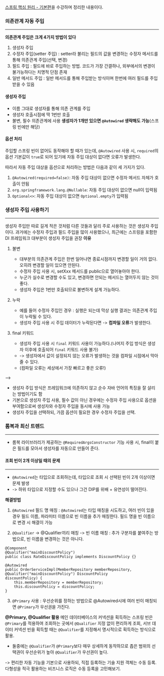 [스프링 핵심 원리 - 기본편](https://www.inflearn.com/course/%EC%8A%A4%ED%94%84%EB%A7%81-%ED%95%B5%EC%8B%AC-%EC%9B%90%EB%A6%AC-%EA%B8%B0%EB%B3%B8%ED%8E%B8)을 수강하며 정리한 내용이다.


### 의존관계 자동 주입
***
**의존관계 주입은 크게 4가지 방법이 있다**
1. 생성자 주입
2. 수정자 주입(setter 주입)
: setter라 불리는 필드의 값을 변경하는 수정자 메서드를 통해 의존관계 주입(선택, 변경)
3. 필드 주입
: 필드에 바로 주입하는 방법. 코드가 가장 간결하나, 외부에서의 변경이 불가능하다는 치명적 단점 존재
4. 일반 메서드 주입
: 일반 메서드를 통해 주입받는 방식이며 한번에 여러 필드를 주입받을 수 있음

#### 생성자 주입
* 이름 그대로 생성자를 통해 의존 관계를 주입
* 생성자 호출시점에 딱 1번만 호출
* 불변, 필수 의존관계에 사용
**생성자가 1개만 있으면 ```@Autowired``` 생략해도 가능**(스프링 빈에만 해당)


#### 옵션 처리
주입할 스프링 빈이 없어도 동작해야 할 때가 있는데, ```@Autowired``` 사용 시, ```required```의 옵션 기본값이 ```true```로 되어 있기에 자동 주입 대상이 없다면 오류가 발생한다.

따라서 자동 주입 대상을 옵션으로 처리하는 방법은 다음과 같이 세 가지가 있다.
1. ```@Autowired(required=false)```: 자동 주입 대상이 없으면 수정자 메서드 자체가 호출이 안됨
2. ```org.springframework.lang.@Nullable```: 자동 주입 대상이 없으면 null이 입력됨
3. ```Optional<>```: 자동 주입 대상이 없으면 ```Optional.empty```가 입력됨


### 생성자 주입 사용하기
***
생성자 주입만 따로 길게 적은 것처럼 다른 것들과 달리 주로 사용하는 것은 생성자 주입이다.
과거에는 수정자 주입과 필드 주입을 많이 사용했으나, 최근에는 스프링을 포함한 DI 프레임워크 대부분이 생성자 주입을 권장
**이유**
1. 불변
    - 대부분의 의존관계 주입은 한번 일어나면 종료시점까지 변경할 일이 거의 없다. 오히려 변경할 일이 있으면 안된다.
    - 수정자 주입 사용 시, setXxx 메서드를 public으로 열어놓아야 한다.
    - 누군가 실수로 변경할 수도 있고, 변경하면 안되는 메서드는 열어두지 않는 것이 좋다.
    - 생성자 주입은 1번만 호출되므로 불변하게 설계 가능하다.

2. 누락
    - 예를 들어 수정자 주입인 경우 : 실행은 되는데 막상 실행 결과는 의존관계 주입이 누락될 수 있다.
    - 생성자 주입 사용 시 주입 데이터가 누락된다면 -> **컴파일 오류**가 발생한다. 

3. final 키워드
    - 생성자 주입 사용 시 ```final``` 키워드 사용이 가능하다.(나머지 주입 방식은 생성자 이후에 호출되어 ```final``` 키워드 사용 불가)
    - -> 생성자에서 값이 설정되지 않는 오류가 발생하는 것을 컴파일 시점에서 막아줄 수 있다.
    - (컴파일 오류는 세상에서 가장 빠르고 좋은 오류!)

-->
* 생성자 주입 방식은 프레임워크에 의존하지 않고 순수 자바 언어의 특징을 잘 살리는 방법이기도 함
* 기본으로 생성자 주입 사용, 필수 값이 아닌 경우에는 수정자 주입 사용으로 옵션을 부여함으로써 생성자와 수정자 주입을 동시에 사용 가능
* 생성자 주입을 선택하되, 가끔 옵션이 필요한 경우 수정자 주입을 선택.


### 롬복과 최신 트렌드
***
* 롬복 라이브러리가 제공하는 ```@RequiredArgsConstructor``` 기능 사용 시, final이 붙은 필드를 모아서 생성자를 자동으로 만들어 준다.


#### 조회 빈이 2개 이상일 때의 문제
***
* ```@Autowired```는 타입으로 조회하는데, 타입으로 조회 시 선택된 빈이 2개 이상이면 문제 발생
* -> 하위 타입으로 지정할 수도 있으나 그건 DIP를 위배 + 유연성이 떨어진다.

**해결방법**
1. ```@Autowired``` 필드 명 매칭
: ```@Autowired```는 타입 매칭을 시도하고, 여러 빈이 있을 경우 필드 이름, 파라미터 이름으로 빈 이름을 추가 매칭한다. 필드 명을 빈 이름으로 변경 시 해결이 가능

2. ```@Qualifier``` -> @Qualifier끼리 매칭 -> 빈 이름 매칭
: 추가 구분자를 붙여주는 방법으로, 빈 이름을 변경하는 것은 아니다.
```
@Component
@Qualifier("mainDiscountPolicy")
public class RateDiscountPolicy implements DiscountPolicy {}
```
```
@Autowired
public OrderServiceImpl(MemberRepository memberRepository, 
@Qualifier("mainDiscountPolicy") DiscountPolicy
discountPolicy) {
    this.memberRepository = memberRepository;
    this.discountPolicy = discountPolicy;
}
```

3. ```@Primary``` 사용
: 우선순위를 정하는 방법으로 @Autowired시에 여러 빈이 매칭되면 ```@Primary```가 우선권을 가진다.

**@Primary, @Qualifier 활용**
메인 데이터베이스의 커넥션을 획득하는 스프링 빈은 ```@Primary```를 적용하여 조회하는 곳에서 ```@Qualifier``` 지정 없이 편리하게 조회,
서브 데이터 커넥션 빈을 획득할 때는 ```@Qualifier```를 지정해서 명시적으로 획득하는 방식으로 활용.

* 둘중에는 ```@Qualifier```가 ```@Primary```보다 매우 상세하게 동작하므로 좁은 범위의 선택권이 우선순위가 높아 ```@Qualifier```가 우선권이 높다.


->
편리한 자동 기능을 기본으로 사용하되,
직접 등록하는 기술 지원 객체는 수동 등록.
다형성을 적극 활용하는 비즈니스 로직은 수동 등록을 고민해보기.